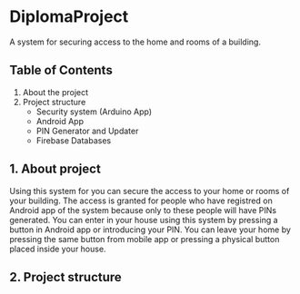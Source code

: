 # DiplomaProject
A system for securing access to the home and rooms of a building.

## Table of Contents

  1. About the project
  2. Project structure
      * Security system (Arduino App)
      * Android App
      * PIN Generator and Updater
      * Firebase Databases

## 1. About project

  Using this system for you can secure the access to your home or rooms of your building. The access is granted for people who have registred on Android app of the system because only to these people will have PINs generated.
  You can enter in your house using this system by pressing a button in Android app or introducing your PIN. You can leave your home by pressing the same button from mobile app or pressing a physical button placed inside your house.
  
## 2. Project structure


